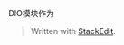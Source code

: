 DIO模块作为


> Written with [StackEdit](https://stackedit.io/).
<!--stackedit_data:
eyJoaXN0b3J5IjpbODI5MTA5MTRdfQ==
-->